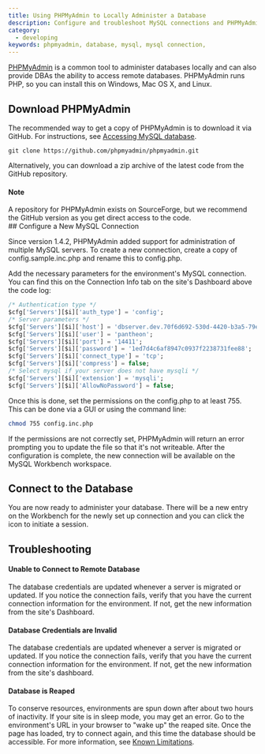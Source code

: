 ```yaml
---
title: Using PHPMyAdmin to Locally Administer a Database
description: Configure and troubleshoot MySQL connections and PHPMyAdmin for Pantheon sites.
category:
  - developing
keywords: phpmyadmin, database, mysql, mysql connection,
---
```

[PHPMyAdmin](https://github.com/phpmyadmin/phpmyadmin/) is a common tool to administer databases locally and can also provide DBAs the ability to access remote databases. PHPMyAdmin runs PHP, so you can install this on Windows, Mac OS X, and Linux.

## Download PHPMyAdmin

The recommended way to get a copy of PHPMyAdmin is to download it via GitHub. For instructions, see [Accessing MySQL database](/docs/articles/local/accessing-mysql-databases/).
```nohighlight
git clone https://github.com/phpmyadmin/phpmyadmin.git
```
Alternatively, you can download a zip archive of the latest code from the GitHub repository.

<div class="alert alert-info" role="alert">
<h4>Note</h4>
A repository for PHPMyAdmin exists on SourceForge, but we recommend the GitHub version as you get direct access to the code.
</div>
## Configure a New MySQL Connection

Since version 1.4.2, PHPMyAdmin added support for administration of multiple MySQL servers. To create a new connection, create a copy of config.sample.inc.php and rename this to config.php.

Add the necessary parameters for the environment's MySQL connection. You can find this on the Connection Info tab on the site's Dashboard above the code log:

```sql
/* Authentication type */
$cfg['Servers'][$i]['auth_type'] = 'config';
/* Server parameters */
$cfg['Servers'][$i]['host'] = 'dbserver.dev.70f6d692-530d-4420-b3a5-79e0187602ca.drush.in';
$cfg['Servers'][$i]['user'] = 'pantheon';
$cfg['Servers'][$i]['port'] = '14411';
$cfg['Servers'][$i]['password'] = '1ed7d4c6af8947c0937f2238731fee88';
$cfg['Servers'][$i]['connect_type'] = 'tcp';
$cfg['Servers'][$i]['compress'] = false;
/* Select mysql if your server does not have mysqli */
$cfg['Servers'][$i]['extension'] = 'mysqli';
$cfg['Servers'][$i]['AllowNoPassword'] = false;
```
Once this is done, set the permissions on the config.php to at least 755. This can be done via a GUI or using the command line:
```bash
chmod 755 config.inc.php
```
If the permissions are not correctly set, PHPMyAdmin will return an error prompting you to update the file so that it's not writeable. After the configuration is complete, the new connection will be available on the MySQL Workbench workspace. 

## Connect to the Database

You are now ready to administer your database. There will be a new entry on the Workbench for the newly set up connection and you can click the icon to initiate a session.

## Troubleshooting

#### Unable to Connect to Remote Database

The database credentials are updated whenever a server is migrated or updated. If you notice the connection fails, verify that you have the current connection information for the environment. If not, get the new information from the site's Dashboard.

#### Database Credentials are Invalid

The database credentials are updated whenever a server is migrated or updated. If you notice the connection fails, verify that you have the current connection information for the environment. If not, get the new information from the site's dashboard.

#### Database is Reaped

To conserve resources, environments are spun down after about two hours of inactivity. If your site is in sleep mode, you may get an error. Go to the environment's URL in your browser to "wake up" the reaped site. Once the page has loaded, try to connect again, and this time the database should be accessible. For more information, see [Known Limitations](/docs/articles/sites/known-limitations).
